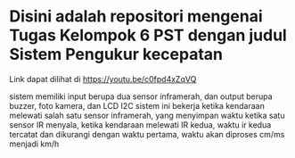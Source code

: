 # Disini adalah repositori mengenai Tugas Kelompok 6 PST dengan judul Sistem Pengukur kecepatan

Link dapat dilihat di https://youtu.be/c0fpd4xZqVQ

sistem memiliki input berupa dua sensor inframerah, dan output berupa buzzer, foto kamera, dan LCD I2C
sistem ini bekerja ketika kendaraan melewati salah satu sensor inframerah, yang menyimpan waktu ketika satu sensor IR menyala, ketika kendaraan melewati IR kedua, waktu ir kedua tercatat dan dikurangi dengan waktu pertama, waktu akan diproses cm/ms menjadi km/h
